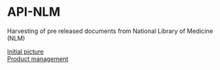 # API-NLM
Harvesting of pre released documents from National Library of Medicine (NLM)

[Initial picture](https://github.com/bireme/API-NLM/tree/master/images/API_NLM-lousa_inicial.jpg)  
[Product management](https://github.com/bireme/API-NLM/blob/master/GESTAO.md)

